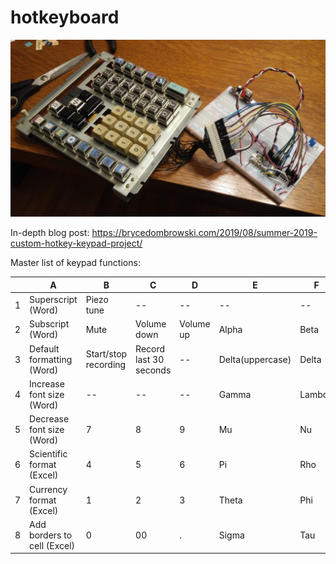 # hotkeyboard

![hotkey keyboard from an old cash register](img/cleaned_up_keypad.jpg)

In-depth blog post: https://brycedombrowski.com/2019/08/summer-2019-custom-hotkey-keypad-project/

Master list of keypad functions:

 | | A | B | C | D | E | F | G | 
 | --- | --- | --- | --- | --- | --- | --- | --- |
 | 1 | Superscript (Word) | Piezo tune | -- | -- | -- | -- | -- | 
 | 2 | Subscript (Word) | Mute | Volume down | Volume up | Alpha | Beta | Change font to Symbol | 
 | 3 | Default formatting (Word) | Start/stop recording | Record last 30 seconds | -- | Delta(uppercase) | Delta | Degree symbol | 
 | 4 | Increase font size (Word) | -- | -- | -- | Gamma | Lambda | Del(partial derivative) | 
 | 5 | Decrease font size (Word) | 7 | 8 | 9 | Mu | Nu | Epsilon | 
 | 6 | Scientific format (Excel) | 4 | 5 | 6 | Pi | Rho | Omega | 
 | 7 | Currency format (Excel) | 1 | 2 | 3 | Theta | Phi | Sigma(uppercase) | 
 | 8 | Add borders to cell (Excel) | 0 | 00 | . | Sigma | Tau | -- | 
